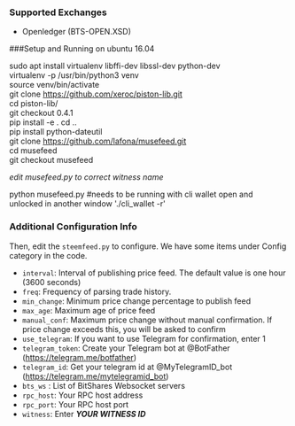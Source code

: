 ### Supported Exchanges
* Openledger (BTS-OPEN.XSD)

###Setup and Running on ubuntu 16.04

sudo apt install virtualenv libffi-dev libssl-dev python-dev  
virtualenv -p /usr/bin/python3 venv  
source venv/bin/activate  
git clone https://github.com/xeroc/piston-lib.git  
cd piston-lib/  
git checkout 0.4.1  
pip install -e . 
cd ..  
pip install python-dateutil  
git clone https://github.com/lafona/musefeed.git  
cd musefeed  
git checkout musefeed  

_edit musefeed.py to correct witness name_


python musefeed.py #needs to be running with cli wallet open and unlocked in another window './cli_wallet -r'  


### Additional Configuration Info
Then, edit the `steemfeed.py` to configure. We have some items under Config category in the code.

* `interval`: Interval of publishing price feed. The default value is one hour (3600 seconds)
* `freq`: Frequency of parsing trade history.
* `min_change`: Minimum price change percentage to publish feed
* `max_age`: Maximum age of price feed
* `manual_conf`: Maximum price change without manual confirmation. If price change exceeds this, you will be asked to confirm
* `use_telegram`: If you want to use Telegram for confirmation, enter 1
* `telegram_token`: Create your Telegram bot at @BotFather (https://telegram.me/botfather)
* `telegram_id`: Get your telegram id at @MyTelegramID_bot (https://telegram.me/mytelegramid_bot)
* `bts_ws` : List of BitShares Websocket servers
* `rpc_host`: Your RPC host address
* `rpc_port`: Your RPC host port
* `witness`: Enter ***YOUR WITNESS ID***
